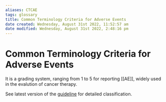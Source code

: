 ```yaml
---
aliases: CTCAE
tags: glossary
title: Common Terminology Criteria for Adverse Events
date created: Wednesday, August 31st 2022, 11:52:57 am
date modified: Wednesday, August 31st 2022, 2:48:16 pm
---
```

# Common Terminology Criteria for Adverse Events

It is a grading system, ranging from 1 to 5 for reporting [[AE]], widely used in the evalution of cancer therapy.

See latest version of the [guideline](https://ctep.cancer.gov/protocoldevelopment/electronic_applications/ctc.htm) for detailed classification.
